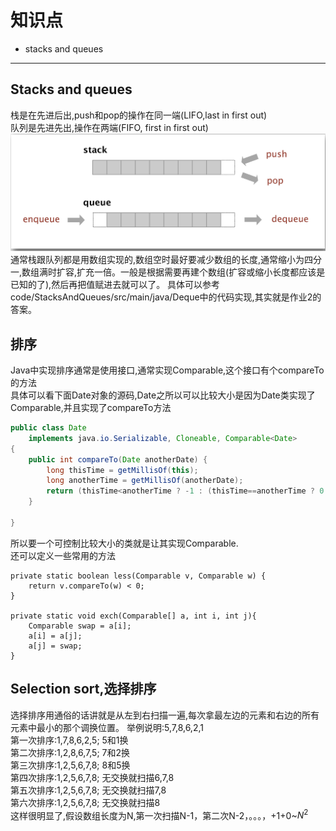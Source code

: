 # 知识点
- stacks and queues

- ---
## Stacks and queues
栈是在先进后出,push和pop的操作在同一端(LIFO,last in first out)  
队列是先进先出,操作在两端(FIFO, first in first out)
 ![](images/01.png)  
 通常栈跟队列都是用数组实现的,数组空时最好要减少数组的长度,通常缩小为四分一,数组满时扩容,扩充一倍。一般是根据需要再建个数组(扩容或缩小长度都应该是已知的了),然后再把值赋进去就可以了。
 具体可以参考code/StacksAndQueues/src/main/java/Deque中的代码实现,其实就是作业2的答案。
## 排序
Java中实现排序通常是使用接口,通常实现Comparable,这个接口有个compareTo的方法  
具体可以看下面Date对象的源码,Date之所以可以比较大小是因为Date类实现了Comparable,并且实现了compareTo方法

```java
public class Date
    implements java.io.Serializable, Cloneable, Comparable<Date>
{
    public int compareTo(Date anotherDate) {
        long thisTime = getMillisOf(this);
        long anotherTime = getMillisOf(anotherDate);
        return (thisTime<anotherTime ? -1 : (thisTime==anotherTime ? 0 : 1));
    }

}

```
所以要一个可控制比较大小的类就是让其实现Comparable.  
还可以定义一些常用的方法
```jaca
private static boolean less(Comparable v, Comparable w) {
    return v.compareTo(w) < 0;
}

private static void exch(Comparable[] a, int i, int j){
    Comparable swap = a[i];
    a[i] = a[j];
    a[j] = swap;
}

```
## Selection sort,选择排序
选择排序用通俗的话讲就是从左到右扫描一遍,每次拿最左边的元素和右边的所有元素中最小的那个调换位置。
举例说明:5,7,8,6,2,1  
第一次排序:1,7,8,6,2,5; 5和1换  
第二次排序:1,2,8,6,7,5; 7和2换  
第三次排序:1,2,5,6,7,8; 8和5换  
第四次排序:1,2,5,6,7,8; 无交换就扫描6,7,8  
第五次排序:1,2,5,6,7,8; 无交换就扫描7,8  
第六次排序:1,2,5,6,7,8; 无交换就扫描8  
这样很明显了,假设数组长度为N,第一次扫描N-1，第二次N-2，。。。，+1+0~$N^2$  

